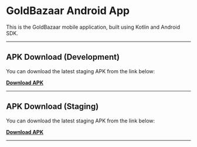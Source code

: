 # GoldBazaar Android App

This is the GoldBazaar mobile application, built using Kotlin and Android SDK.

---

## APK Download  (Development)

You can download the latest staging APK from the link below:

**[Download APK](./apk/goldbazaardev.apk)**

---

## APK Download  (Staging)

You can download the latest staging APK from the link below:

**[Download APK](./apk/goldbazaarstaging.apk)**

---